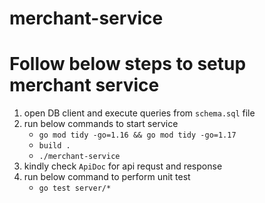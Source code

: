 # merchant-service

# Follow below steps to setup merchant service
1. open DB client and execute queries from `schema.sql` file
2. run below commands to start service
    * `go mod tidy -go=1.16 && go mod tidy -go=1.17`
    * `build .`
    * `./merchant-service`
3. kindly check `ApiDoc` for api requst and response
4. run below command to perform unit test
    * `go test server/*`
